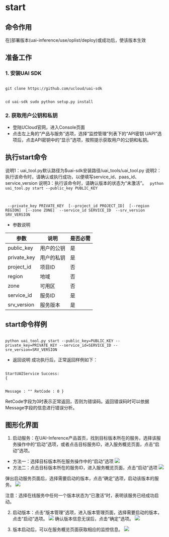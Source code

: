 

# start
## 命令作用
在[部署版本(uai-inference/use/oplist/deploy)或[](uai-inference/use/oplist/deploydocker)成功后，使该版本生效 

## 准备工作
### 1. 安装UAI SDK

<code>
git clone https://github.com/ucloud/uai-sdk

cd uai-sdk
sudo python setup.py install
</code>

### 2. 获取用户公钥和私钥 

  * 登陆UCloud官网，进入Console页面
  * 点击左上角的“产品与服务”选项，选择“监控管理”列表下的“API密钥 UAPI”选项后，点击API密钥中的“显示”选项，按照提示获取用户的公钥和私钥。

## 执行start命令
说明1：uai\_tool.py默认路径为$uai-sdk安装路径/uai\_tools/uai\_tool.py 
说明2：执行该命令时，请确认[](uai-inference/use/oplist/deploy)或[](uai-inference/use/oplist/deploydocker)执行成功，以便填写service\_id、paas\_id、service\_version 
说明3：执行该命令时，请确认版本的状态为“未激活”。
<code>
python uai_tool.py start    --public_key PUBLIC_KEY

​          	            --private_key PRIVATE_KEY
​			    [--project_id PROJECT_ID]
​			    [--region REGION]
​			    [--zone ZONE]
​                            --service_id SERVICE_ID
​                            --srv_version SRV_VERSION
</code>

  * 参数说明

| 参数 | 说明 | 是否必需 |
| ---- | ---- | -------- |
|public\_key |用户的公钥|是|
|private\_key |用户的私钥|是|
|project\_id|项目ID|否|
| region   	 | 地域                	        | 否         |
| zone           | 可用区				| 否         |
|service\_id |服务ID|是|
|srv\_version |服务版本|是|

## start命令样例

<code>
python uai_tool.py start --public_key=PUBLIC_KEY --private_key=PRIVATE_KEY --service_id=SERVICE_ID --sre_version=SRV_VERSION
</code>

  * 返回说明
成功执行后，正常返回样例如下：

<code>
StartUAIService Success:
{

Message : ""
RetCode : 0
}
</code>

RetCode字段为0时表示正常返回，否则为错误码。返回错误码时可以依据Message字段的信息进行错误分析。

## 图形化界面

1. 启动服务：在UAI-Inference产品首页，找到目标版本所在的服务，选择该服务操作中的“启动”选项，或者点击目标服务ID，进入服务概览页面，点击“启动”选项。

  * 方法一：选择目标版本所在服务操作中的“启动”选项 
![](ai/uai-inference/images/use/oplist/start/start0.png)
  * 方法二：点击目标版本所在的服务ID，进入服务概览页面，点击“启动”选项 
![](ai/uai-inference/images/use/oplist/start/start1.png)

  弹出启动服务页面后，选择需要启动的版本，点击“确定”选项，启动该版本的服务。
![](ai/uai-inference/images/use/oplist/start/start2.png)

  注意：选择在线服务中任何一个版本状态为“已激活”时，表明该服务已经成功启动。


2. 启动版本：点击“版本管理”选项，进入版本管理页面，选择需要启动的版本，点击“启动”选项。
![](ai/uai-inference/images/use/oplist/start/start3.png)
    确认版本信息无误后，点击“确定”选项。
![](ai/uai-inference/images/use/oplist/start/start4.png)


3. 版本启动后，可以在服务概览页面获取相应的监控信息。
![](ai/uai-inference/images/use/oplist/start/start5.png)


